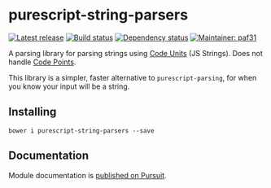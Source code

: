 # purescript-string-parsers

[![Latest release](http://img.shields.io/github/release/purescript-contrib/purescript-string-parsers.svg)](https://github.com/purescript-contrib/purescript-string-parsers/releases)
[![Build status](https://travis-ci.org/purescript-contrib/purescript-string-parsers.svg?branch=master)](https://travis-ci.org/purescript-contrib/purescript-string-parsers)
[![Dependency status](https://img.shields.io/librariesio/github/purescript-contrib/purescript-string-parsers.svg)](https://libraries.io/github/purescript-contrib/purescript-string-parsers)
[![Maintainer: paf31](https://img.shields.io/badge/maintainer-paf31-lightgrey.svg)](http://github.com/paf31)

A parsing library for parsing strings using [Code Units](https://pursuit.purescript.org/packages/purescript-strings/docs/Data.String.CodeUnits) (JS Strings). Does not handle [Code Points](https://pursuit.purescript.org/packages/purescript-strings/docs/Data.String.CodePoints).

This library is a simpler, faster alternative to `purescript-parsing`, for when you know your input will be a string.

## Installing

    bower i purescript-string-parsers --save

## Documentation

Module documentation is [published on Pursuit](http://pursuit.purescript.org/packages/purescript-string-parsers).
